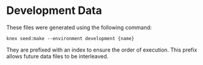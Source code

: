 # Development Data
These files were generated using the following command:
```
knex seed:make --environment development {name}
```

They are prefixed with an index to ensure the order of execution. This prefix
allows future data files to be interleaved.
